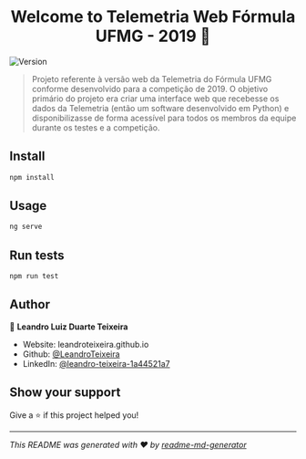 <h1 align="center">Welcome to Telemetria Web Fórmula UFMG - 2019 👋</h1>
<p>
  <img alt="Version" src="https://img.shields.io/badge/version-0.1.0-blue.svg?cacheSeconds=2592000" />
</p>

> Projeto referente à versão web da Telemetria do Fórmula UFMG conforme desenvolvido para a competição de 2019. O objetivo primário do projeto era criar uma interface web que recebesse os dados da Telemetria (então um software desenvolvido em Python) e disponibilizasse de forma acessível para todos os membros da equipe durante os testes e a competição.

## Install

```sh
npm install
```

## Usage

```sh
ng serve
```

## Run tests

```sh
npm run test
```

## Author

👤 **Leandro Luiz Duarte Teixeira**

* Website: leandroteixeira.github.io
* Github: [@LeandroTeixeira](https://github.com/LeandroTeixeira)
* LinkedIn: [@leandro-teixeira-1a44521a7](https://linkedin.com/in/leandro-teixeira-1a44521a7)

## Show your support

Give a ⭐️ if this project helped you!

***
_This README was generated with ❤️ by [readme-md-generator](https://github.com/kefranabg/readme-md-generator)_
